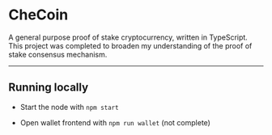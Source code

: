 # CheCoin

A general purpose proof of stake cryptocurrency, written in TypeScript. This project was completed to broaden my understanding of the proof of stake consensus mechanism.

---

## Running locally
- Start the node with `npm start`

- Open wallet frontend with `npm run wallet` (not complete)